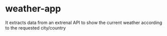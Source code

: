 # weather-app
It extracts data from an extrenal API to show the current weather according to the requested city/country
